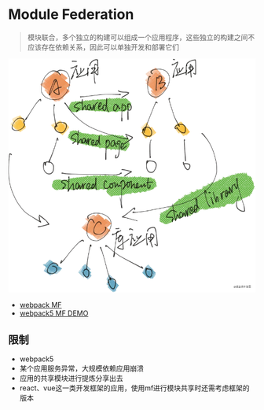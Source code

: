 # Module Federation

> 模块联合，多个独立的构建可以组成一个应用程序，这些独立的构建之间不应该存在依赖关系，因此可以单独开发和部署它们

![去中心化的应用部署集群](./MF.png)

- [webpack MF](https://webpack.docschina.org/concepts/module-federation/)
- [webpack5  MF DEMO ](https://github.com/module-federation/module-federation-examples)

## 限制

- webpack5
- 某个应用服务异常，大规模依赖应用崩溃
- 应用的共享模块进行提炼分享出去
- react、vue这一类开发框架的应用，使用mf进行模块共享时还需考虑框架的版本
